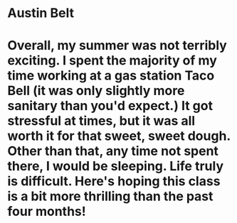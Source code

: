 Austin Belt
============
Overall, my summer was not terribly exciting. I spent the majority of my time working at a gas station Taco Bell (it was only slightly more sanitary than you'd expect.) It got stressful at times, but it was all worth it for that sweet, sweet dough. Other than that, any time not spent there, I would be sleeping. Life truly is difficult. Here's hoping this class is a bit more thrilling than the past four months!
============

